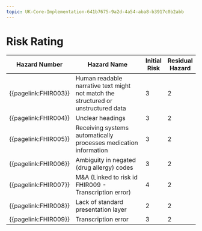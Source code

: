 ```yaml
---
topic: UK-Core-Implementation-641b7675-9a2d-4a54-aba8-b3917c0b2abb
---
```


# Risk Rating

<table class="assets">
<thead>
<th>Hazard Number</th>
<th>Hazard Name</th>

<th width=6%>Initial<br>Risk</th>
<th width=6%>Residual<br>Hazard</th>
</thead>
<tr>
<td>{{pagelink:FHIR003}}</td>
<td>Human readable narrative text might not match the structured or unstructured data</td>
<td class="risk3">3</td>
<td class="risk2">2</td>
</tr>
<tr>
<td>{{pagelink:FHIR004}}</td>
<td>Unclear headings</td>
<td class="risk3">3</td>
<td class="risk2">2</td>
</tr>
<tr>
<td>{{pagelink:FHIR005}}</td>
<td>Receiving systems automatically processes medication information</td>
<td class="risk3">3</td>
<td class="risk2">2</td>
</tr>
<tr>
<td>{{pagelink:FHIR006}}</td>
<td>Ambiguity in negated (drug allergy) codes</td>
<td class="risk3">3</td>
<td class="risk2">2</td>
</tr>
<tr>
<td>{{pagelink:FHIR007}}</td>
<td>M&A (Linked to risk id FHIR009 - Transcription error)</td>
<td class="risk4">4</td>
<td class="risk2">2</td>
</tr>
<tr>
<td>{{pagelink:FHIR008}}</td>
<td>Lack of standard presentation layer</td>
<td class="risk2">2</td>
<td class="risk2">2</td>
</tr>
<tr>
<td>{{pagelink:FHIR009}}</td>
<td>Transcription error</td>
<td class="risk3">3</td>
<td class="risk2">2</td>
</tr>
</table>



